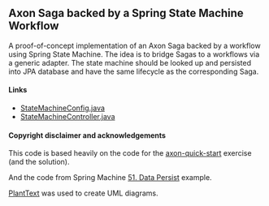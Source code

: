 Axon Saga backed by a Spring State Machine Workflow
---

A proof-of-concept implementation of an Axon Saga backed by a workflow using Spring State Machine.
The idea is to bridge Sagas to a workflows via a generic adapter. The state machine should
be looked up and persisted into JPA database and have the same lifecycle as the corresponding Saga.

#### Links

- [StateMachineConfig.java](https://github.com/spring-projects/spring-statemachine/blob/master/spring-statemachine-samples/datapersist/src/main/java/demo/datapersist/StateMachineConfig.java)
- [StateMachineController.java](https://github.com/spring-projects/spring-statemachine/blob/master/spring-statemachine-samples/datapersist/src/main/java/demo/datapersist/StateMachineController.java)

#### Copyright disclaimer and acknowledgements

This code is based heavily on the code for the [axon-quick-start](https://github.com/AxonIQ/axon-quick-start)
exercise (and the solution).

And the code from Spring Machine [51. Data Persist](https://docs.spring.io/spring-statemachine/docs/current/reference/html/statemachine-examples-datapersist.html)
example.

[PlantText](https://www.planttext.com/) was used to create UML diagrams.